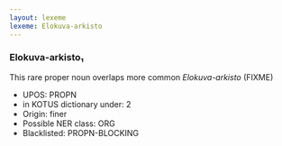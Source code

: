 ```yaml
---
layout: lexeme
lexeme: Elokuva-arkisto
---
```


###  Elokuva-arkisto₁

This rare proper noun overlaps more common *Elokuva-arkisto* (FIXME)
* UPOS:  PROPN
* in KOTUS dictionary under:  2
* Origin:  finer
* Possible NER class:  ORG
* Blacklisted:  PROPN-BLOCKING

